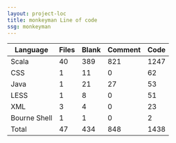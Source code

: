 ```yaml
---
layout: project-loc
title: monkeyman Line of code
ssg: monkeyman
---
```

<div class="table-responsive">
<table class="table">
<thead><tr>
<th>Language</th>
<th>Files</th>
<th>Blank</th>
<th>Comment</th>
<th>Code</th>
</tr></thead><tbody>
<tr><td>Scala</td><td> 40</td><td> 389</td><td> 821</td><td> 1247</td></tr>
<tr><td>CSS</td><td> 1</td><td> 11</td><td> 0</td><td> 62</td></tr>
<tr><td>Java</td><td> 1</td><td> 21</td><td> 27</td><td> 53</td></tr>
<tr><td>LESS</td><td> 1</td><td> 8</td><td> 0</td><td> 51</td></tr>
<tr><td>XML</td><td> 3</td><td> 4</td><td> 0</td><td> 23</td></tr>
<tr><td>Bourne Shell</td><td> 1</td><td> 1</td><td> 0</td><td> 2</td></tr>
<tr><td>Total</td><td>47</td><td>434</td><td>848</td><td>1438</td></tr>
</tbody></table></div>
